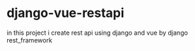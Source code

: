 # django-vue-restapi
in this project i create rest api using django and vue by django rest_framework
